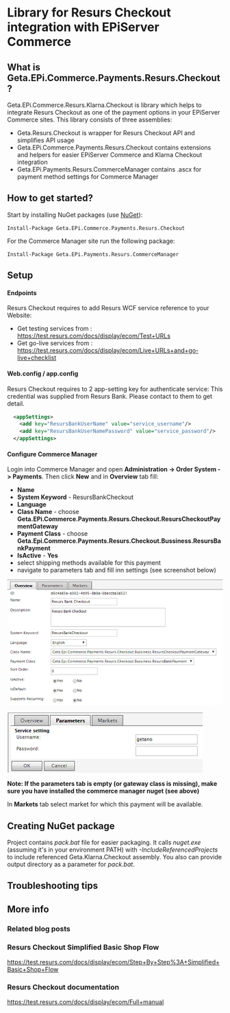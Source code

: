 Library for Resurs Checkout integration with EPiServer Commerce
=============

## What is Geta.EPi.Commerce.Payments.Resurs.Checkout?

Geta.EPi.Commerce.Resurs.Klarna.Checkout is library which helps to integrate Resurs Checkout as one of the payment options in your EPiServer Commerce sites.
This library consists of three assemblies: 
* Geta.Resurs.Checkout is wrapper for Resurs Checkout API and simplifies API usage 
* Geta.EPi.Commerce.Payments.Resurs.Checkout contains extensions and helpers for easier EPiServer Commerce and Klarna Checkout integration 
* Geta.EPi.Payments.Resurs.CommerceManager contains .ascx for payment method settings for Commerce Manager

## How to get started?

Start by installing NuGet packages (use [NuGet](http://nuget.episerver.com/)):

    Install-Package Geta.EPi.Commerce.Payments.Resurs.Checkout

For the Commerce Manager site run the following package:

    Install-Package Geta.EPi.Payments.Resurs.CommerceManager

## Setup

#### Endpoints

Resurs Checkout requires to add Resurs WCF service reference to your Website:
- Get testing services from : https://test.resurs.com/docs/display/ecom/Test+URLs
- Get go-live services from : https://test.resurs.com/docs/display/ecom/Live+URLs+and+go-live+checklist

#### Web.config / app.config
Resurs Checkout requires to 2 app-setting key for authenticate service:
This credential was supplied from Resurs Bank. Please contact to them to get detail.
```XML
  <appSettings>
    <add key="ResursBankUserName" value="service_username"/>
    <add key="ResursBankUserNamePassword" value="service_password"/>
  </appSettings>
```

#### Configure Commerce Manager

Login into Commerce Manager and open **Administration -> Order System -> Payments**. Then click **New** and in **Overview** tab fill:

- **Name**
- **System Keyword** - ResursBankCheckout
- **Language**
- **Class Name** - choose **Geta.EPi.Commerce.Payments.Resurs.Checkout.ResursCheckoutPaymentGateway**
- **Payment Class** - choose **Geta.Epi.Commerce.Payments.Resurs.Checkout.Bussiness.ResursBankPayment**
- **IsActive** - **Yes**
- select shipping methods available for this payment
- navigate to parameters tab and fill inn settings (see screenshot below)


![Payment method settings](screenshots/ResursSettings.png?raw=true "Payment method settings")

![Payment method settings](screenshots/ResursParameter.png?raw=true "Payment method parameters")

**Note: If the parameters tab is empty (or gateway class is missing), make sure you have installed the commerce manager nuget (see above)**

In **Markets** tab select market for which this payment will be available.

## Creating NuGet package

Project contains _pack.bat_ file for easier packaging. It calls _nuget.exe_ (assuming it's in your environment PATH) with _-IncludeReferencedProjects_ to include referenced Geta.Klarna.Checkout assembly. You also can provide output directory as a parameter for _pack.bat_.

## Troubleshooting tips

## More info

### Related blog posts

### Resurs Checkout Simplified Basic Shop Flow

https://test.resurs.com/docs/display/ecom/Step+By+Step%3A+Simplified+Basic+Shop+Flow

### Resurs Checkout documentation

https://test.resurs.com/docs/display/ecom/Full+manual
